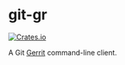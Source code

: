 # git-gr

[![Crates.io](https://img.shields.io/crates/v/git-gr)](https://crates.io/crates/git-gr)

A Git [Gerrit][gerrit] command-line client.

[gerrit]: https://www.gerritcodereview.com/
